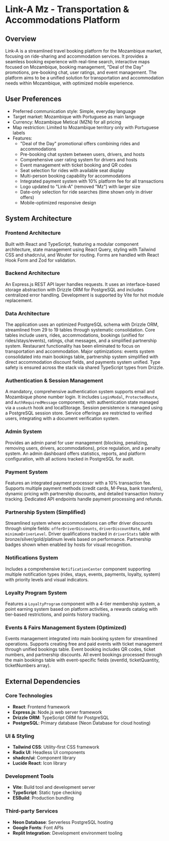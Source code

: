 # Link-A Mz - Transportation & Accommodations Platform

## Overview
Link-A is a streamlined travel booking platform for the Mozambique market, focusing on ride-sharing and accommodation services. It provides a seamless booking experience with real-time search, interactive maps focused on Mozambique, booking management, "Deal of the Day" promotions, pre-booking chat, user ratings, and event management. The platform aims to be a unified solution for transportation and accommodation needs within Mozambique, with optimized mobile experience.

## User Preferences
- Preferred communication style: Simple, everyday language
- Target market: Mozambique with Portuguese as main language
- Currency: Mozambique Metical (MZN) for all pricing
- Map restriction: Limited to Mozambique territory only with Portuguese labels
- Features: 
  - "Deal of the Day" promotional offers combining rides and accommodations
  - Pre-booking chat system between users, drivers, and hosts
  - Comprehensive user rating system for drivers and hosts
  - Event management with ticket booking and QR codes
  - Seat selection for rides with available seat display
  - Multi-person booking capability for accommodations
  - Integrated payment system with 10% platform fee for all transactions
  - Logo updated to "Link-A" (removed "Mz") with larger size
  - Date-only selection for ride searches (time shown only in driver offers)
  - Mobile-optimized responsive design

## System Architecture

### Frontend Architecture
Built with React and TypeScript, featuring a modular component architecture, state management using React Query, styling with Tailwind CSS and shadcn/ui, and Wouter for routing. Forms are handled with React Hook Form and Zod for validation.

### Backend Architecture
An Express.js REST API layer handles requests. It uses an interface-based storage abstraction with Drizzle ORM for PostgreSQL and includes centralized error handling. Development is supported by Vite for hot module replacement.

### Data Architecture
The application uses an optimized PostgreSQL schema with Drizzle ORM, streamlined from 29 to 19 tables through systematic consolidation. Core tables include users, rides, accommodations, bookings (unified for rides/stays/events), ratings, chat messages, and a simplified partnership system. Restaurant functionality has been eliminated to focus on transportation and accommodation. Major optimizations: events system consolidated into main bookings table, partnership system simplified with direct accommodation discount fields, and payments system unified. Type safety is ensured across the stack via shared TypeScript types from Drizzle.

### Authentication & Session Management
A mandatory, comprehensive authentication system supports email and Mozambique phone number login. It includes `LoginModal`, `ProtectedRoute`, and `AuthRequiredMessage` components, with authentication state managed via a `useAuth` hook and localStorage. Session persistence is managed using a PostgreSQL session store. Service offerings are restricted to verified users, integrating with a document verification system.

### Admin System
Provides an admin panel for user management (blocking, penalizing, removing users, drivers, accommodations), price regulation, and a penalty system. An admin dashboard offers statistics, reports, and platform configuration, with all actions tracked in PostgreSQL for audit.

### Payment System
Features an integrated payment processor with a 10% transaction fee. Supports multiple payment methods (credit cards, M-Pesa, bank transfers), dynamic pricing with partnership discounts, and detailed transaction history tracking. Dedicated API endpoints handle payment processing and refunds.

### Partnership System (Simplified)
Streamlined system where accommodations can offer driver discounts through simple fields: `offerDriverDiscounts`, `driverDiscountRate`, and `minimumDriverLevel`. Driver qualifications tracked in `driverStats` table with bronze/silver/gold/platinum levels based on performance. Partnership badges shown when enabled by hosts for visual recognition.

### Notifications System
Includes a comprehensive `NotificationCenter` component supporting multiple notification types (rides, stays, events, payments, loyalty, system) with priority levels and visual indicators.

### Loyalty Program System
Features a `LoyaltyProgram` component with a 4-tier membership system, a point earning system based on platform activities, a rewards catalog with tier-based restrictions, and points history tracking.

### Events & Fairs Management System (Optimized)
Events management integrated into main booking system for streamlined operations. Supports creating free and paid events with ticket management through unified bookings table. Event booking includes QR codes, ticket numbers, and partnership discounts. All event bookings processed through the main bookings table with event-specific fields (eventId, ticketQuantity, ticketNumbers array).

## External Dependencies

### Core Technologies
- **React**: Frontend framework
- **Express.js**: Node.js web server framework
- **Drizzle ORM**: TypeScript ORM for PostgreSQL
- **PostgreSQL**: Primary database (Neon Database for cloud hosting)

### UI & Styling
- **Tailwind CSS**: Utility-first CSS framework
- **Radix UI**: Headless UI components
- **shadcn/ui**: Component library
- **Lucide React**: Icon library

### Development Tools
- **Vite**: Build tool and development server
- **TypeScript**: Static type checking
- **ESBuild**: Production bundling

### Third-party Services
- **Neon Database**: Serverless PostgreSQL hosting
- **Google Fonts**: Font APIs
- **Replit Integration**: Development environment tooling
